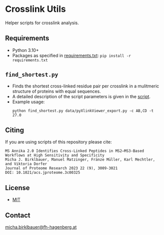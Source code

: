 # Crosslink Utils

Helper scripts for crosslink analysis.

## Requirements

- Python 3.10+
- Packages as specified in [requirements.txt](https://github.com/hgb-bin-proteomics/Crosslink_Utils/blob/master/requirements.txt): `pip install -r requirements.txt`

## `find_shortest.py`

- Finds the shortest cross-linked residue pair per crosslink in a mulitmeric structure of proteins with equal sequences.
- A detailed description of the script parameters is given in the [script](https://github.com/hgb-bin-proteomics/Crosslink_Utils/blob/master/find_shortest.py).
- Example usage:
  ```
  python find_shortest.py data/pyXlinkViewer_export.py -c AB,CD -t 27.0
  ```

## Citing

If you are using scripts of this repository please cite:
```
MS Annika 2.0 Identifies Cross-Linked Peptides in MS2–MS3-Based Workflows at High Sensitivity and Specificity
Micha J. Birklbauer, Manuel Matzinger, Fränze Müller, Karl Mechtler, and Viktoria Dorfer
Journal of Proteome Research 2023 22 (9), 3009-3021
DOI: 10.1021/acs.jproteome.3c00325
```

## License

- [MIT](https://github.com/hgb-bin-proteomics/Crosslink_Utils/blob/master/LICENSE)

## Contact

[micha.birklbauer@fh-hagenberg.at](mailto:micha.birklbauer@fh-hagenberg.at)
